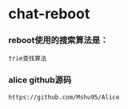 # chat-reboot

### reboot使用的搜索算法是：
`````
trie查找算法
`````

### alice github源码
`````
https://github.com/Mshu95/Alice
`````